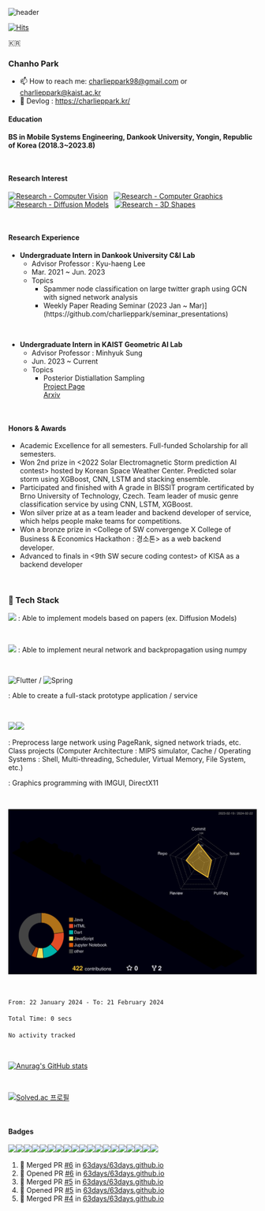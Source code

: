 ![header](https://capsule-render.vercel.app/api?type=cylinder&color=A3DCBE&height=100&section=header&text=charlieppark&fontSize=50&animation=blink&theme=radical)

[![Hits](https://hits.seeyoufarm.com/api/count/incr/badge.svg?url=https%3A%2F%2Fgithub.com%2Fcharlieppark&count_bg=%2379C83D&title_bg=%23555555&icon=&icon_color=%23E7E7E7&title=hits&edge_flat=false)](https://hits.seeyoufarm.com)

<p>🇰🇷</p>

<h3>Chanho Park</h3>

- 📫 How to reach me: charlieppark98@gmail.com or charlieppark@kaist.ac.kr
- 💭 Devlog : https://charlieppark.kr/

<h4>Education</h4>

<b>BS in Mobile Systems Engineering, Dankook University, Yongin, Republic of Korea (2018.3~2023.8)</b>

&nbsp;

<h4>Research Interest</h4>

[![Research - Computer Vision](https://img.shields.io/static/v1?label=Research&message=Computer+Vision&color=f6ddcb)](https://)
&nbsp;
[![Research - Computer Graphics](https://img.shields.io/static/v1?label=Research&message=Computer+Graphics&color=f6ddcb)](https://)
&nbsp;
[![Research - Diffusion Models](https://img.shields.io/static/v1?label=Research&message=Diffusion+Models&color=f6ddcb)](https://)
&nbsp;
[![Research - 3D Shapes](https://img.shields.io/static/v1?label=Research&message=3D+Shapes&color=f6ddcb)](https://)

&nbsp;

<h4>Research Experience</h4>

<ul>
  <li><b>Undergraduate Intern in Dankook University C&I Lab</b>
  <ul>
    <li>Advisor Professor : Kyu-haeng Lee</li>
    <li>Mar. 2021 ~ Jun. 2023</li>
    <li>Topics
    <ul>
      <li>Spammer node classification on large twitter graph using GCN with signed network analysis</li>
      <li>Weekly Paper Reading Seminar (2023 Jan ~ Mar)] (https://github.com/charlieppark/seminar_presentations)</li>
    </ul>
    </li>
  </ul>
  </li>
</ul>
&nbsp;
<ul>
  <li><b>Undergraduate Intern in KAIST Geometric AI Lab</b>
  <ul>
    <li>Advisor Professor : Minhyuk Sung</li>
    <li>Jun. 2023 ~ Current</li>
    <li>Topics
    <ul>
      <li>Posterior Distiallation Sampling<br><a href="https://posterior-distillation-sampling.github.io/">Project Page</a><br><a href="https://arxiv.org/abs/2311.13831">Arxiv</a></li>
    </ul>
    </li>
  </ul>
  </li>
</ul>

&nbsp;

<h4>Honors & Awards</h4>
  
- Academic Excellence for all semesters. Full-funded Scholarship for all semesters.
- Won 2nd prize in <2022 Solar Electromagnetic Storm prediction AI contest> hosted by Korean Space Weather Center. Predicted solar storm using XGBoost, CNN, LSTM and stacking ensemble.
- Participated and finished with A grade in BISSIT program certificated by Brno University of Technology, Czech. Team leader of music genre classification service by using CNN, LSTM, XGBoost.
- Won silver prize at <Daou Tech Inc. programming contest> as a team leader and backend developer of <SimpleTeamUp> service, which helps people make teams for competitions.
- Won a bronze prize in <College of SW convergenge X College of Business & Economics Hackathon : 경소톤> as a web backend developer.
- Advanced to finals in <9th SW secure coding contest> of KISA as a backend developer

&nbsp;
  
<h3>🔧 Tech Stack</h3>

<img src="https://img.shields.io/badge/PyTorch-%23EE4C2C.svg?style=for-the-badge&logo=PyTorch&logoColor=white"/>
: Able to implement models based on papers (ex. Diffusion Models)
  
&nbsp;

<img src="https://img.shields.io/badge/numpy-%23013243.svg?style=for-the-badge&logo=numpy&logoColor=white"/>
: Able to implement neural network and backpropagation using numpy
  
&nbsp;
  
![Flutter](https://img.shields.io/badge/Flutter-%2302569B.svg?style=for-the-badge&logo=Flutter&logoColor=white) / ![Spring](https://img.shields.io/badge/spring-%236DB33F.svg?style=for-the-badge&logo=spring&logoColor=white)
  
: Able to create a full-stack prototype application / service
  
&nbsp;

<img src="https://img.shields.io/badge/c-%2300599C.svg?style=for-the-badge&logo=c&logoColor=white"/><img src="https://img.shields.io/badge/c++-%2300599C.svg?style=for-the-badge&logo=c%2B%2B&logoColor=white"/>

: Preprocess large network using PageRank, signed network triads, etc. Class projects (Computer Architecture : MIPS simulator, Cache / Operating Systems : Shell, Multi-threading, Scheduler, Virtual Memory, File System, etc.) 
&nbsp;

: Graphics programming with IMGUI, DirectX11 
  
&nbsp;

![](./profile-3d-contrib/profile-night-rainbow.svg)

&nbsp;

<!--START_SECTION:waka-->

```txt
From: 22 January 2024 - To: 21 February 2024

Total Time: 0 secs

No activity tracked
```

<!--END_SECTION:waka-->

&nbsp;

[![Anurag's GitHub stats](https://github-readme-stats.vercel.app/api?username=charlieppark&show_icons=true&theme=material-palenight)](https://github.com/anuraghazra/github-readme-stats)

&nbsp;

[![Solved.ac
프로필](http://mazassumnida.wtf/api/v2/generate_badge?boj=chanho0309)](https://solved.ac/chanho0309)

&nbsp;

#### Badges
<img src="https://img.shields.io/badge/c-%2300599C.svg?style=for-the-badge&logo=c&logoColor=white"/><img src="https://img.shields.io/badge/c++-%2300599C.svg?style=for-the-badge&logo=c%2B%2B&logoColor=white"/><img src="https://img.shields.io/badge/Java-ED8B00?style=for-the-badge&logo=java&logoColor=white"/><img src="https://img.shields.io/badge/Python-3776AB?style=for-the-badge&logo=python&logoColor=white"/><img src="https://img.shields.io/badge/PyTorch-%23EE4C2C.svg?style=for-the-badge&logo=PyTorch&logoColor=white"/><img src="https://img.shields.io/badge/TensorFlow-FF6F00?style=for-the-badge&logo=tensorflow&logoColor=white"/><img src="https://img.shields.io/badge/Keras-%23D00000.svg?style=for-the-badge&logo=Keras&logoColor=white"/><img src="https://img.shields.io/badge/numpy-%23013243.svg?style=for-the-badge&logo=numpy&logoColor=white"/><img src="https://img.shields.io/badge/pandas-%23150458.svg?style=for-the-badge&logo=pandas&logoColor=white"/><img src="https://img.shields.io/badge/scikit--learn-%23F7931E.svg?style=for-the-badge&logo=scikit-learn&logoColor=white"/><img src="https://img.shields.io/badge/Spring_Boot-F2F4F9?style=for-the-badge&logo=spring-boot" /><img src="https://img.shields.io/badge/Visual_Studio-5C2D91?style=for-the-badge&logo=visual%20studio&logoColor=white"/><img src="https://img.shields.io/badge/Visual_Studio_Code-0078D4?style=for-the-badge&logo=visual%20studio%20code&logoColor=white"/><img src="https://img.shields.io/badge/IntelliJIDEA-000000.svg?style=for-the-badge&logo=intellij-idea&logoColor=white"/><img src="https://img.shields.io/badge/VIM-%2311AB00.svg?&style=for-the-badge&logo=vim&logoColor=white"/><img src="https://img.shields.io/badge/Android_Studio-3DDC84?style=for-the-badge&logo=android-studio&logoColor=white"/><img src="https://img.shields.io/badge/GitKraken-179287?style=for-the-badge&logo=GitKraken&logoColor=white"/><img src="https://img.shields.io/badge/Markdown-000000?style=for-the-badge&logo=markdown&logoColor=white"/><img src="https://img.shields.io/badge/LaTeX-47A141?style=for-the-badge&logo=LaTeX&logoColor=white"/>
&nbsp;

<!--START_SECTION:activity-->
1. 🎉 Merged PR [#6](https://github.com/63days/63days.github.io/pull/6) in [63days/63days.github.io](https://github.com/63days/63days.github.io)
2. 💪 Opened PR [#6](https://github.com/63days/63days.github.io/pull/6) in [63days/63days.github.io](https://github.com/63days/63days.github.io)
3. 🎉 Merged PR [#5](https://github.com/63days/63days.github.io/pull/5) in [63days/63days.github.io](https://github.com/63days/63days.github.io)
4. 💪 Opened PR [#5](https://github.com/63days/63days.github.io/pull/5) in [63days/63days.github.io](https://github.com/63days/63days.github.io)
5. 🎉 Merged PR [#4](https://github.com/63days/63days.github.io/pull/4) in [63days/63days.github.io](https://github.com/63days/63days.github.io)
<!--END_SECTION:activity-->


<!--
**charlieppark/charlieppark** is a ✨ _special_ ✨ repository because its `README.md` (this file) appears on your GitHub profile.

Here are some ideas to get you started:

- 🔭 I’m currently working on ...
- 🌱 I’m currently learning ...
- 👯 I’m looking to collaborate on ...
- 🤔 I’m looking for help with ...
- 💬 Ask me about ...
- 📫 How to reach me: ...
- 😄 Pronouns: ...
- ⚡ Fun fact: ...
-->
